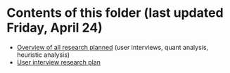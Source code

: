 # Contents of this folder (last updated Friday, April 24) 

- [Overview of all research planned](https://github.com/department-of-veterans-affairs/va.gov-team/blob/master/products/va-mobile-app/ux-research/ux-research-overview.md) (user interviews, quant analysis, heuristic analysis)
- [User interview research plan](https://github.com/department-of-veterans-affairs/va.gov-team/blob/master/products/va-mobile-app/ux-research/research-plan.md)
